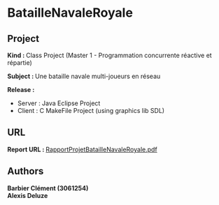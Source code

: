 <h1>BatailleNavaleRoyale</h1>

<h2>Project</h2>

<b>Kind : </b>Class Project (Master 1 - Programmation concurrente réactive et répartie)

<b>Subject : </b> Une bataille navale multi-joueurs en réseau

<b>Release : </b> 
 - Server : Java Eclipse Project
 - Client : C MakeFile Project (using graphics lib SDL)

<h2>URL</h2>

<b>Report URL : </b> <a href="https://github.com/BlackSlashProd/BatailleNavaleRoyale/blob/master/rapport.pdf" target="_blank">RapportProjetBatailleNavaleRoyale.pdf</a><br/>
 
<h2>Authors</h2>

<b>Barbier Clément (3061254)</b><br/>
<b>Alexis Deluze</b><br/>

